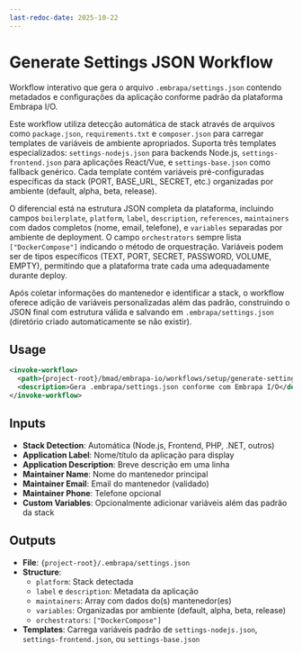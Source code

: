 ```yaml
---
last-redoc-date: 2025-10-22
---
```


# Generate Settings JSON Workflow

Workflow interativo que gera o arquivo `.embrapa/settings.json` contendo metadados e configurações da aplicação conforme padrão da plataforma Embrapa I/O.

Este workflow utiliza detecção automática de stack através de arquivos como `package.json`, `requirements.txt` e `composer.json` para carregar templates de variáveis de ambiente apropriados. Suporta três templates especializados: `settings-nodejs.json` para backends Node.js, `settings-frontend.json` para aplicações React/Vue, e `settings-base.json` como fallback genérico. Cada template contém variáveis pré-configuradas específicas da stack (PORT, BASE_URL, SECRET, etc.) organizadas por ambiente (default, alpha, beta, release).

O diferencial está na estrutura JSON completa da plataforma, incluindo campos `boilerplate`, `platform`, `label`, `description`, `references`, `maintainers` com dados completos (nome, email, telefone), e `variables` separadas por ambiente de deployment. O campo `orchestrators` sempre lista `["DockerCompose"]` indicando o método de orquestração. Variáveis podem ser de tipos específicos (TEXT, PORT, SECRET, PASSWORD, VOLUME, EMPTY), permitindo que a plataforma trate cada uma adequadamente durante deploy.

Após coletar informações do mantenedor e identificar a stack, o workflow oferece adição de variáveis personalizadas além das padrão, construindo o JSON final com estrutura válida e salvando em `.embrapa/settings.json` (diretório criado automaticamente se não existir).

## Usage

```xml
<invoke-workflow>
  <path>{project-root}/bmad/embrapa-io/workflows/setup/generate-settings-json/workflow.yaml</path>
  <description>Gera .embrapa/settings.json conforme com Embrapa I/O</description>
</invoke-workflow>
```

## Inputs

- **Stack Detection**: Automática (Node.js, Frontend, PHP, .NET, outros)
- **Application Label**: Nome/título da aplicação para display
- **Application Description**: Breve descrição em uma linha
- **Maintainer Name**: Nome do mantenedor principal
- **Maintainer Email**: Email do mantenedor (validado)
- **Maintainer Phone**: Telefone opcional
- **Custom Variables**: Opcionalmente adicionar variáveis além das padrão da stack

## Outputs

- **File**: `{project-root}/.embrapa/settings.json`
- **Structure**:
  - `platform`: Stack detectada
  - `label` e `description`: Metadata da aplicação
  - `maintainers`: Array com dados do(s) mantenedor(es)
  - `variables`: Organizadas por ambiente (default, alpha, beta, release)
  - `orchestrators`: `["DockerCompose"]`
- **Templates**: Carrega variáveis padrão de `settings-nodejs.json`, `settings-frontend.json`, ou `settings-base.json`
